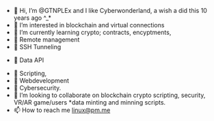 - 👋 Hi, I’m @GTNPLEx and I like Cyberwonderland, a wish a did this 10 years ago ^_*
- 👀 I’m interested in blockchain and virtual connections
- 🌱 I’m currently learning crypto; contracts, encyptments,
- 💞️ Remote management
- 💞️ SSH Tunneling 
* 💞️ Data API
- 💞️ Scripting,
- 💞️ Webdevelopment
- 💞️ Cybersecurity.   
- 💞️ I’m looking to collaborate on blockchain crypto scripting, security, VR/AR  game/users *data minting and minning scripts.
- 📫 How to reach me linux@pm.me

<!---
GTNPLEx/GTNPLEx is a ✨ special ✨ repository because its `README.md` (this file) appears on your GitHub profile.
You can click the Preview link to take a look at your changes.
--->
